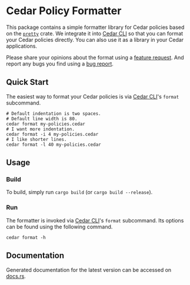 # Cedar Policy Formatter

This package contains a simple formatter library for Cedar policies based on the [`pretty`](https://docs.rs/pretty/latest/pretty/index.html#) crate. We integrate it into [Cedar CLI](../cedar-policy-cli) so that you can format your Cedar policies directly. You can also use it as a library in your Cedar applications.

Please share your opinions about the format using a [feature request](https://github.com/cedar-policy/cedar/issues/new?assignees=&labels=pending-triage&template=feature_request.yml). And report any bugs you find using a [bug report](https://github.com/cedar-policy/cedar/issues/new?assignees=&labels=pending-triage&template=bug_report.yml).

## Quick Start
The easiest way to format your Cedar policies is via [Cedar CLI](../cedar-policy-cli)'s `format` subcommand.

```shell
# Default indentation is two spaces.
# Default line width is 80.
cedar format my-policies.cedar
# I want more indentation.
cedar format -i 4 my-policies.cedar
# I like shorter lines.
cedar format -l 40 my-policies.cedar
```

## Usage

### Build

To build, simply run `cargo build` (or `cargo build --release`).

### Run
The formatter is invoked via [Cedar CLI](../cedar-policy-cli)'s `format` subcommand. Its options can be found using the following command.

```shell
cedar format -h
```

## Documentation

Generated documentation for the latest version can be accessed on
[docs.rs](https://docs.rs/cedar-policy-formatter).
